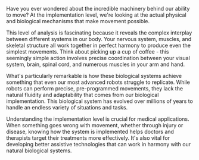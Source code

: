 Have you ever wondered about the incredible machinery behind our ability to move? At the implementation level, we're looking at the actual physical and biological mechanisms that make movement possible.

This level of analysis is fascinating because it reveals the complex interplay between different systems in our body. Your nervous system, muscles, and skeletal structure all work together in perfect harmony to produce even the simplest movements. Think about picking up a cup of coffee - this seemingly simple action involves precise coordination between your visual system, brain, spinal cord, and numerous muscles in your arm and hand.

What's particularly remarkable is how these biological systems achieve something that even our most advanced robots struggle to replicate. While robots can perform precise, pre-programmed movements, they lack the natural fluidity and adaptability that comes from our biological implementation. This biological system has evolved over millions of years to handle an endless variety of situations and tasks.

Understanding the implementation level is crucial for medical applications. When something goes wrong with movement, whether through injury or disease, knowing how the system is implemented helps doctors and therapists target their treatments more effectively. It's also vital for developing better assistive technologies that can work in harmony with our natural biological systems.
